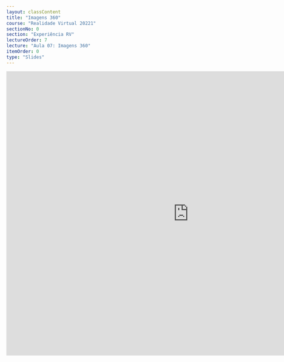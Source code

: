 ```yaml
---
layout: classContent
title: "Imagens 360"
course: "Realidade Virtual 20221"
sectionNo: 0
section: "Experiência RV"
lectureOrder: 7
lecture: "Aula 07: Imagens 360"
itemOrder: 0
type: "Slides"
---
```


<iframe src="https://docs.google.com/presentation/d/e/2PACX-1vTWyZGo2HGetgWsHVAWt2HHmuC322-EvGVL9qWINmFmwOcJ3ay-a3TnPPUw08Rk5IJeTSqdA3Wo_VED/embed?start=false&loop=false&delayms=3000" frameborder="0" width="960" height="749" allowfullscreen="true" mozallowfullscreen="true" webkitallowfullscreen="true"></iframe>